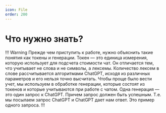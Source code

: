 ```yaml
---
icon: File
order: 200
---
```

# Что нужно знать?

!!! Warning
Прежде чем приступить к работе, нужно объяснить такие понятия как токены и генерации. Токен — это единица измерения, которую использует для подсчета стоимости чат. Он отличается тем, что учитывает не слова и не символы, а лексемы. Количество лексем в слове рассчитывается алгоритмами ChatGPT, исходя из различных параметров и его нельзя точно высчитать. Чтобы проще было вести учет, мы используем в обработке генерации, которые состоят из токенов и которые учитываются при работе с чатом. Одна генерация — это один запрос к ChatGPT. Причем запрос должен быть успешным. Т.е. мы посылаем запрос ChatGPT и ChatGPT дает нам ответ. Это пример одного запроса.
!!!